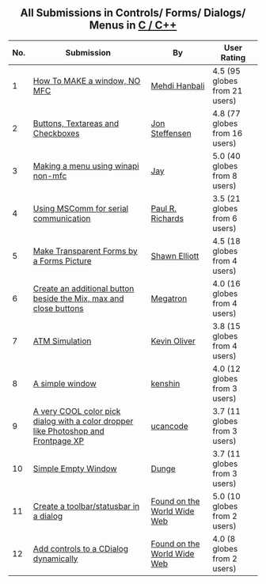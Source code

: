 ﻿<div align="center">

## All Submissions in Controls/ Forms/ Dialogs/ Menus in [C / C\+\+](../ByWorld/c-c.md)

</div>

No.  | Submission | By   | User Rating
---- | ---------- | ---- | -----------
1 | [How To MAKE a window, NO MFC<br />](https://github.com/Planet-Source-Code/mehdi-hanbali-how-to-make-a-window-no-mfc__3-686) | [Mehdi Hanbali](../ByAuthor/mehdi-hanbali.md) | 4.5 (95 globes from 21 users)
2 | [Buttons, Textareas and Checkboxes<br />](https://github.com/Planet-Source-Code/jon-steffensen-buttons-textareas-and-checkboxes__3-1835) | [Jon Steffensen](../ByAuthor/jon-steffensen.md) | 4.8 (77 globes from 16 users)
3 | [Making a menu using winapi non\-mfc<br />](https://github.com/Planet-Source-Code/jay-making-a-menu-using-winapi-non-mfc__3-2540) | [Jay](../ByAuthor/jay.md) | 5.0 (40 globes from 8 users)
4 | [Using MSComm for serial communication<br />](https://github.com/Planet-Source-Code/paul-r-richards-using-mscomm-for-serial-communication__3-3223) | [Paul R\. Richards](../ByAuthor/paul-r-richards.md) | 3.5 (21 globes from 6 users)
5 | [Make Transparent Forms by a Forms Picture<br />](https://github.com/Planet-Source-Code/shawn-elliott-make-transparent-forms-by-a-forms-picture__3-541) | [Shawn Elliott](../ByAuthor/shawn-elliott.md) | 4.5 (18 globes from 4 users)
6 | [Create an additional button beside the Mix, max and close buttons<br />](https://github.com/Planet-Source-Code/megatron-create-an-additional-button-beside-the-mix-max-and-close-buttons__3-2307) | [Megatron](../ByAuthor/megatron.md) | 4.0 (16 globes from 4 users)
7 | [ATM Simulation<br />](https://github.com/Planet-Source-Code/kevin-oliver-atm-simulation__3-2586) | [Kevin Oliver](../ByAuthor/kevin-oliver.md) | 3.8 (15 globes from 4 users)
8 | [A simple window<br />](https://github.com/Planet-Source-Code/kenshin-a-simple-window__3-10097) | [kenshin](../ByAuthor/kenshin.md) | 4.0 (12 globes from 3 users)
9 | [A very COOL color pick dialog with a color dropper like Photoshop and Frontpage XP<br />](https://github.com/Planet-Source-Code/ucancode-a-very-cool-color-pick-dialog-with-a-color-dropper-like-photoshop-and-frontpage-x__3-3503) | [ucancode](../ByAuthor/ucancode.md) | 3.7 (11 globes from 3 users)
10 | [Simple Empty Window<br />](https://github.com/Planet-Source-Code/dunge-simple-empty-window__3-4491) | [Dunge](../ByAuthor/dunge.md) | 3.7 (11 globes from 3 users)
11 | [Create a toolbar/statusbar in a dialog<br />](https://github.com/Planet-Source-Code/found-on-the-world-wide-web-create-a-toolbar-statusbar-in-a-dialog__3-100) | [Found on the World Wide Web](../ByAuthor/found-on-the-world-wide-web.md) | 5.0 (10 globes from 2 users)
12 | [Add controls to a CDialog dynamically<br />](https://github.com/Planet-Source-Code/found-on-the-world-wide-web-add-controls-to-a-cdialog-dynamically__3-92) | [Found on the World Wide Web](../ByAuthor/found-on-the-world-wide-web.md) | 4.0 (8 globes from 2 users)
